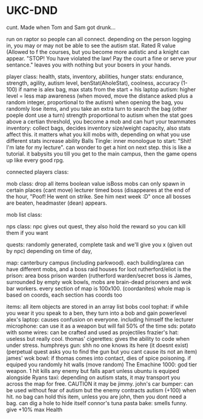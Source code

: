 # UKC-DND
cunt.
Made when Tom and Sam got drunk...

run on raptor so people can all connect. 
        depending on the person logging in, you may or may not be able to see the autism stat.
        Rated R value (Allowed to f the courses, but you become more autistic and a knight can appear.
        "STOP! You have violated the law! Pay the court a fine or serve your sentance." leaves you with nothing but your
        boxers in your hands. 

player class: health, stats, inventory, abilities, hunger
        stats: endurance, strength, agility, autism level, benStat(AholeStat), coolness, accuracy (1-100)
        if name is alex bag, max stats from the start + his laptop
        autism: higher level = less map awareness (when moved, move the distance asked plus a random
                integer, proportional to the autism)
                when opening the bag, you randomly lose items, and you take an extra turn to search the bag
                (other poeple dont use a turn)
                strength proportional to autism
                when the stat goes above a certian threshold, you become a mob and can hurt your teammates
        inventory: collect bags, decides inventory size/weight capacity, also stats affect this.
        it matters what you kill mobs with, depending on what you use different stats increase
        ability Balls Tingle: 
        inner monologue to start: "Shit! I'm late for my lecture". can wonder to get a hint on next step.
            this is like a tutorial. it babysits you till you get to the main campus, then the game opens up
            like every good rpg.
        

connected players class:

mob class: drop all items
        boolean value isBoss
        mobs can only spawn in certain places (cant move)
        lecturer timed boss (disappeares at the end of the hour, "Poof! He went on strike. See him next week :D"
        once all bosses are beaten, headmaster (dean) appears.

mob list class:

nps class: npc gives out quest, they also hold the reward so you can kill them if you want

quests: randomly generated, complete task and we'll give you x (given out by npc)
        depending on time of day, 

map: canterbury campus (including parkwood). 
        each building/area can have different mobs, and a boss
        raid houses for loot
        rutherford/eliot is the prison: area boss prison warden (rutherford warden/secret boss is James, surrounded by empty wok bowls, mobs are brain-dead prisoners and wok bar workers.
        every section of map is 100x100. (coordanites)
        whole map is based on coords, each section has coords too

items: all item objects are stored in an array list
        bobs cool tophat: if while you wear it you speak to a ben, they turn into a bob and gain powerlevel
        alex's laptop: causes confusion on everyone. including himself
        the lecturer microphone: can use it as a weapon but will fail 50% of the time
        sds: potato with some wires: can be crafted and used as projectiles
        frazier's hat: useless but really cool.
        thomas' cigerettes: gives the ability to code when under stress.
        humphreys gun: shh no one knows its here (it doesnt exist) (perpetual quest asks you to find the gun but you cant cause its not an item)
        james' wok bowl: if thomas comes into contact, dies of spice poisoning. if equiped you randomly hit walls (move random)
        The Emachine 1000: god tier weapon. 1 hit kills any enemy but falls apart unless ubuntu is equiped alongside
        Ryans taxi: depending on autism stats, it may transport you across the map for free. CAUTION it may be jimmy.
        john's car bumper: can be used without fear of autism but the enemy contracts autism (+100) when hit. 
            no bag can hold this item, unless you are john, then you dont need a bag. can dig a hole to hide itself
        connor's tuna pasta bake: smells funny. give +10% max Health
